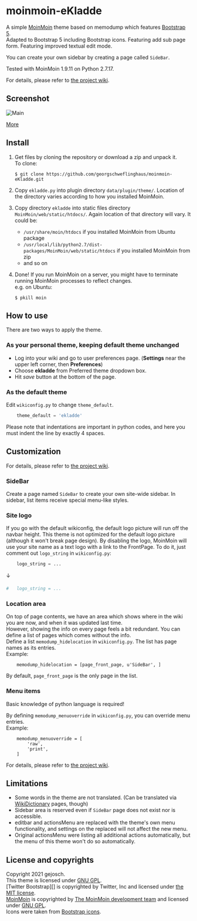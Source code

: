 moinmoin-eKladde
=================

A simple [MoinMoin][] theme based on memodump which features [Bootstrap 5][].  
Adapted to Bootstrap 5 including Bootstrap icons.
Featuring add sub page form.
Featuring improved textual edit mode.

You can create your own sidebar by creating a page called `SideBar`.

Tested with MoinMoin 1.9.11 on Python 2.7.17.

For details, please refer to [the project wiki][Wiki Home].


Screenshot
----------

![Main](https://github.com/dossist/moinmoin-memodump/wiki/memodump.png)

[More][Wiki Screenshots]


Install
-------

1. Get files by cloning the repository or download a zip and unpack it.  
   To clone:

    ```console
    $ git clone https://github.com/georgschweflinghaus/moinmoin-eKladde.git
    ```

2. Copy `ekladde.py` into plugin directory `data/plugin/theme/`.
   Location of the directory varies according to how you installed MoinMoin.

3. Copy directory `ekladde` into static files directory `MoinMoin/web/static/htdocs/`.
   Again location of that directory will vary. It could be:
    * `/usr/share/moin/htdocs` if you installed MoinMoin from Ubuntu package
    * `/usr/local/lib/python2.7/dist-packages/MoinMoin/web/static/htdocs` if you installed MoinMoin from zip
    * and so on

4. Done!
   If you run MoinMoin on a server, you might have to terminate running MoinMoin processes to reflect changes.  
   e.g. on Ubuntu:

    ```console
    $ pkill moin
    ```


How to use
----------

There are two ways to apply the theme.

### As your personal theme, keeping default theme unchanged ###

* Log into your wiki and go to user preferences page.
  (**Settings** near the upper left corner, then **Preferences**)
* Choose **ekladde** from Preferred theme dropdown box.
* Hit *save* button at the bottom of the page.

### As the default theme ###

Edit `wikiconfig.py` to change `theme_default`.

```python
    theme_default = 'ekladde'
```

Please note that indentations are important in python codes, and here you must
indent the line by exactly 4 spaces.


Customization
-------------
For details, please refer to [the project wiki][Wiki Home].


### SideBar ###

Create a page named `SideBar` to create your own site-wide sidebar.
In sidebar, list items receive special menu-like styles.  


### Site logo ###

If you go with the default wikiconfig, the default logo picture will run off the navbar height.
This theme is not optimized for the default logo picture (although it won't break page design).
By disabling the logo, MoinMoin will use your site name as a text logo with a link to the FrontPage.
To do it, just comment out `logo_string` in `wikiconfig.py`:

```python
    logo_string = ...
```
↓
```python
#   logo_string = ...
```


### Location area ###

On top of page contents, we have an area which shows where in the wiki you are now, and when it was updated last time.  
However, showing the info on every page feels a bit redundant.
You can define a list of pages which comes without the info.  
Define a list `memodump_hidelocation` in `wikiconfig.py`. The list has page names as its entries.  
Example:

        memodump_hidelocation = [page_front_page, u'SideBar', ]

By default, `page_front_page` is the only page in the list.


### Menu items ###

Basic knowledge of python language is required!

By defining `memodump_menuoverride` in `wikiconfig.py`, you can override menu entries.  
Example:

        memodump_menuoverride = [
            'raw',
            'print',
        ]

For details, please refer to [the project wiki][Wiki EditMenu].


Limitations
-----------

* Some words in the theme are not translated. (Can be translated via [WikiDictionary][Wiki Translation] pages, though)
* Sidebar area is reserved even if `SideBar` page does not exist nor is accessible.
* editbar and actionsMenu are replaced with the theme's own menu functionality, and settings
  on the replaced will not affect the new menu.
* Original actionsMenu were listing all additional actions automatically, but the menu of this theme
  won't do so automatically.


License and copyrights
----------------------

Copyright 2021 gejosch.  
This theme is licensed under [GNU GPL][].  
[Twitter Bootstrap][] is copyrighted by Twitter, Inc and licensed under [the MIT license][MIT].  
[MoinMoin][] is copyrighted by [The MoinMoin development team](https://moinmo.in/MoinCoreTeamGroup) and licensed under [GNU GPL][].  
Icons were taken from [Bootstrap icons](https://icons.getbootstrap.com/).  



[MoinMoin]: https://moinmo.in/
[Bootstrap 5]: https://getbootstrap.com/docs/5.0/getting-started/introduction/
[Wiki Home]: https://github.com/dossist/moinmoin-memodump/wiki
[Wiki EditMenu]: https://github.com/dossist/moinmoin-memodump/wiki/EditMenu
[Wiki Translation]: https://github.com/dossist/moinmoin-memodump/wiki/Translation
[Wiki Screenshots]: https://github.com/dossist/moinmoin-memodump/wiki/Screenshots
[GNU GPL]: http://www.gnu.org/licenses/gpl
[MIT]: https://github.com/twbs/bootstrap/blob/master/LICENSE
